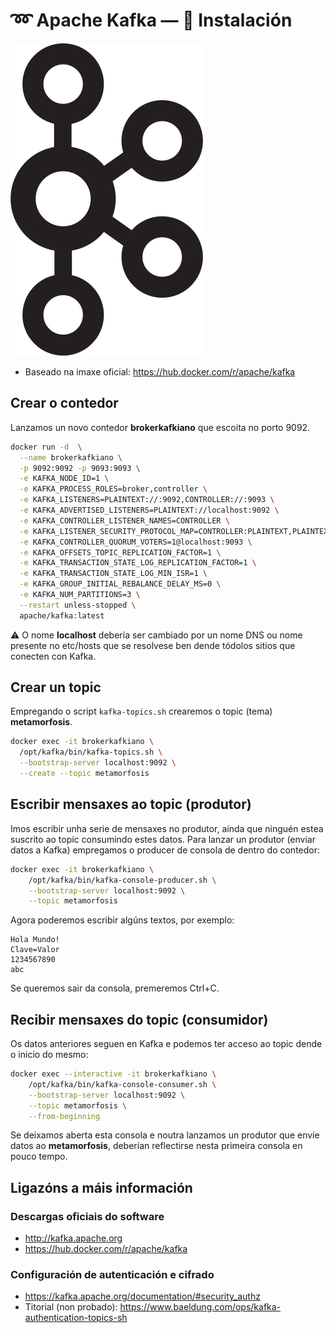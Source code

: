 # ➿ Apache Kafka &mdash; 🐳 Instalación

![Logo Apache Kafka](images/kafka/Apache_Kafka_logo.svg#derecha "Logo Apache Kafka")

- Baseado na imaxe oficial: <https://hub.docker.com/r/apache/kafka>

## Crear o contedor

Lanzamos un novo contedor **brokerkafkiano** que escoita no porto 9092.

``` bash
docker run -d  \
  --name brokerkafkiano \
  -p 9092:9092 -p 9093:9093 \
  -e KAFKA_NODE_ID=1 \
  -e KAFKA_PROCESS_ROLES=broker,controller \
  -e KAFKA_LISTENERS=PLAINTEXT://:9092,CONTROLLER://:9093 \
  -e KAFKA_ADVERTISED_LISTENERS=PLAINTEXT://localhost:9092 \
  -e KAFKA_CONTROLLER_LISTENER_NAMES=CONTROLLER \
  -e KAFKA_LISTENER_SECURITY_PROTOCOL_MAP=CONTROLLER:PLAINTEXT,PLAINTEXT:PLAINTEXT \
  -e KAFKA_CONTROLLER_QUORUM_VOTERS=1@localhost:9093 \
  -e KAFKA_OFFSETS_TOPIC_REPLICATION_FACTOR=1 \
  -e KAFKA_TRANSACTION_STATE_LOG_REPLICATION_FACTOR=1 \
  -e KAFKA_TRANSACTION_STATE_LOG_MIN_ISR=1 \
  -e KAFKA_GROUP_INITIAL_REBALANCE_DELAY_MS=0 \
  -e KAFKA_NUM_PARTITIONS=3 \
  --restart unless-stopped \
  apache/kafka:latest
```

⚠️ O nome **localhost** debería ser cambiado por un nome DNS ou nome presente no etc/hosts que se resolvese ben dende tódolos sitios que conecten con Kafka.


## Crear un topic

Empregando o script `kafka-topics.sh` crearemos o topic (tema) **metamorfosis**.

``` bash
docker exec -it brokerkafkiano \
  /opt/kafka/bin/kafka-topics.sh \
  --bootstrap-server localhost:9092 \
  --create --topic metamorfosis
```

## Escribir mensaxes ao topic (produtor)

Imos escribir unha serie de mensaxes no produtor, aínda que ninguén estea suscrito ao topic consumindo estes datos. Para lanzar un produtor (enviar datos a Kafka) empregamos o producer de consola de dentro do contedor:

``` bash
docker exec -it brokerkafkiano \
	/opt/kafka/bin/kafka-console-producer.sh \
  	--bootstrap-server localhost:9092 \
	--topic metamorfosis
```
Agora poderemos escribir algúns textos, por exemplo:

```
Hola Mundo!
Clave=Valor
1234567890
abc
```

Se queremos sair da consola, premeremos Ctrl+C.

## Recibir mensaxes do topic (consumidor)

Os datos anteriores seguen en Kafka e podemos ter acceso ao topic dende o inicio do mesmo:

``` bash
docker exec --interactive -it brokerkafkiano \
	/opt/kafka/bin/kafka-console-consumer.sh \
	--bootstrap-server localhost:9092 \
	--topic metamorfosis \
	--from-beginning
```

Se deixamos aberta esta consola e noutra lanzamos un produtor que envíe datos ao **metamorfosis**, deberían reflectirse nesta primeira consola en pouco tempo.


## Ligazóns a máis información

### Descargas oficiais do software
- <http://kafka.apache.org>
- <https://hub.docker.com/r/apache/kafka>

### Configuración de autenticación e cifrado
- <https://kafka.apache.org/documentation/#security_authz>
- Titorial (non probado): <https://www.baeldung.com/ops/kafka-authentication-topics-sh>
